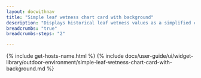 ```yaml
---
layout: docwithnav
title: "Simple leaf wetness chart card with background"
description: "Displays historical leaf wetness values as a simplified chart with background. Optionally may display the corresponding latest leaf wetness value."
breadcrumbs: "true"
breadcrumbs-steps: "2"

---
```

{% include get-hosts-name.html %}
{% include docs/user-guide/ui/widget-library/outdoor-environment/simple-leaf-wetness-chart-card-with-background.md %}
